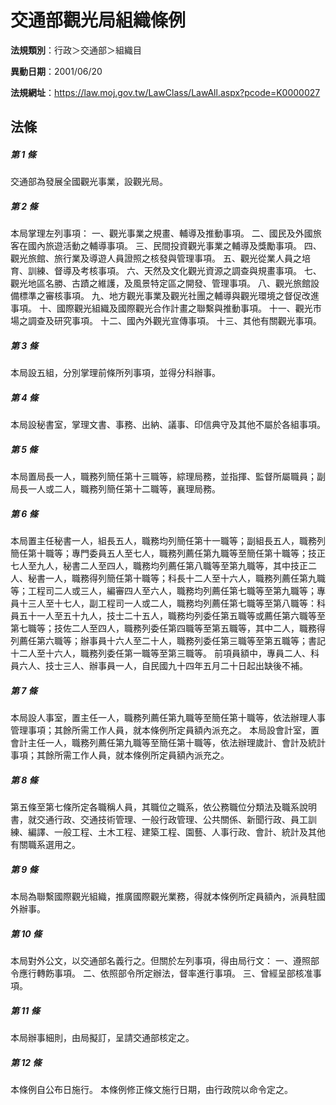 # 交通部觀光局組織條例

**法規類別**：行政＞交通部＞組織目

**異動日期**：2001/06/20  

**法規網址**：https://law.moj.gov.tw/LawClass/LawAll.aspx?pcode=K0000027





## 法條
##### 第 1 條
交通部為發展全國觀光事業，設觀光局。

##### 第 2 條
本局掌理左列事項：
一、觀光事業之規畫、輔導及推動事項。
二、國民及外國旅客在國內旅遊活動之輔導事項。
三、民間投資觀光事業之輔導及獎勵事項。
四、觀光旅館、旅行業及導遊人員證照之核發與管理事項。
五、觀光從業人員之培育、訓練、督導及考核事項。
六、天然及文化觀光資源之調查與規畫事項。
七、觀光地區名勝、古蹟之維護，及風景特定區之開發、管理事項。
八、觀光旅館設備標準之審核事項。
九、地方觀光事業及觀光社團之輔導與觀光環境之督促改進事項。
十、國際觀光組織及國際觀光合作計畫之聯繫與推動事項。
十一、觀光市場之調查及研究事項。
十二、國內外觀光宣傳事項。
十三、其他有關觀光事項。

##### 第 3 條
本局設五組，分別掌理前條所列事項，並得分科辦事。

##### 第 4 條
本局設秘書室，掌理文書、事務、出納、議事、印信典守及其他不屬於各組事項。

##### 第 5 條
本局置局長一人，職務列簡任第十三職等，綜理局務，並指揮、監督所屬職員；副局長一人或二人，職務列簡任第十二職等，襄理局務。

##### 第 6 條
本局置主任秘書一人，組長五人，職務均列簡任第十一職等；副組長五人，職務列簡任第十職等；專門委員五人至七人，職務列薦任第九職等至簡任第十職等；技正七人至九人，秘書二人至四人，職務均列薦任第八職等至第九職等，其中技正二人、秘書一人，職務得列簡任第十職等；科長十二人至十六人，職務列薦任第九職等；工程司二人或三人，編審四人至六人，職務均列薦任第七職等至第九職等；專員十三人至十七人，副工程司一人或二人，職務均列薦任第七職等至第八職等：科員五十一人至五十九人，技士二十五人，職務均列委任第五職等或薦任第六職等至第七職等；技佐二人至四人，職務列委任第四職等至第五職等，其中二人，職務得列薦任第六職等；辦事員十六人至二十人，職務列委任第三職等至第五職等；書記十二人至十六人，職務列委任第一職等至第三職等。
前項員額中，專員二人、科員六人、技士三人、辦事員一人，自民國九十四年五月二十日起出缺後不補。

##### 第 7 條
本局設人事室，置主任一人，職務列薦任第九職等至簡任第十職等，依法辦理人事管理事項；其餘所需工作人員，就本條例所定員額內派充之。
本局設會計室，置會計主任一人，職務列薦任第九職等至簡任第十職等，依法辦理歲計、會計及統計事項；其餘所需工作人員，就本條例所定員額內派充之。

##### 第 8 條
第五條至第七條所定各職稱人員，其職位之職系，依公務職位分類法及職系說明書，就交通行政、交通技術管理、一般行政管理、公共關係、新聞行政、員工訓練、編譯、一般工程、土木工程、建築工程、園藝、人事行政、會計、統計及其他有關職系選用之。

##### 第 9 條
本局為聯繫國際觀光組織，推廣國際觀光業務，得就本條例所定員額內，派員駐國外辦事。

##### 第 10 條
本局對外公文，以交通部名義行之。但關於左列事項，得由局行文：
一、遵照部令應行轉飭事項。
二、依照部令所定辦法，督率進行事項。
三、曾經呈部核准事項。

##### 第 11 條
本局辦事細則，由局擬訂，呈請交通部核定之。

##### 第 12 條
本條例自公布日施行。
本條例修正條文施行日期，由行政院以命令定之。


